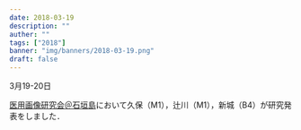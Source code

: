 ```yaml
---
date: 2018-03-19
description: ""
auther: ""
tags: ["2018"]
banner: "img/banners/2018-03-19.png"
draft: false
---
```

3月19-20日

[医用画像研究会＠石垣島](https://www.ieice.org/ken/program/index.php?tgs_regid=e203fe12be68042d11ff52b370897b3786d0370141d5bd65277a1d3a1e03c3c1&tgid=IEICE-MI&lang=)において久保（M1），辻川（M1），新城（B4）が研究発表をしました．
<!--more-->
